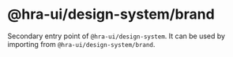 # @hra-ui/design-system/brand

Secondary entry point of `@hra-ui/design-system`. It can be used by importing from `@hra-ui/design-system/brand`.
